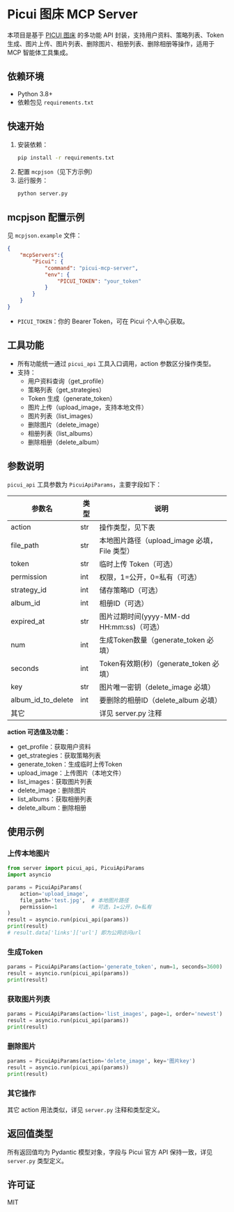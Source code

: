 # Picui 图床 MCP Server

本项目是基于 [PICUI 图床](https://picui.cn/) 的多功能 API 封装，支持用户资料、策略列表、Token 生成、图片上传、图片列表、删除图片、相册列表、删除相册等操作，适用于 MCP 智能体工具集成。

## 依赖环境
- Python 3.8+
- 依赖包见 `requirements.txt`

## 快速开始
1. 安装依赖：
   ```bash
   pip install -r requirements.txt
   ```
2. 配置 `mcpjson`（见下方示例）
3. 运行服务：
   ```bash
   python server.py
   ```

## mcpjson 配置示例
见 `mcpjson.example` 文件：
```json
{
    "mcpServers":{
        "Picui": {
            "command": "picui-mcp-server",
            "env": {
                "PICUI_TOKEN": "your_token"
            }
        }
    }
}
```
- `PICUI_TOKEN`：你的 Bearer Token，可在 Picui 个人中心获取。

## 工具功能
- 所有功能统一通过 `picui_api` 工具入口调用，action 参数区分操作类型。
- 支持：
  - 用户资料查询（get_profile）
  - 策略列表（get_strategies）
  - Token 生成（generate_token）
  - 图片上传（upload_image，支持本地文件）
  - 图片列表（list_images）
  - 删除图片（delete_image）
  - 相册列表（list_albums）
  - 删除相册（delete_album）

## 参数说明

`picui_api` 工具参数为 `PicuiApiParams`，主要字段如下：

| 参数名                | 类型      | 说明                                               |
|----------------------|-----------|----------------------------------------------------|
| action               | str       | 操作类型，见下表                                   |
| file_path            | str       | 本地图片路径（upload_image 必填，File 类型）        |
| token                | str       | 临时上传 Token（可选）                             |
| permission           | int       | 权限，1=公开，0=私有（可选）                       |
| strategy_id          | int       | 储存策略ID（可选）                                 |
| album_id             | int       | 相册ID（可选）                                     |
| expired_at           | str       | 图片过期时间(yyyy-MM-dd HH:mm:ss)（可选）          |
| num                  | int       | 生成Token数量（generate_token 必填）               |
| seconds              | int       | Token有效期(秒)（generate_token 必填）             |
| key                  | str       | 图片唯一密钥（delete_image 必填）                  |
| album_id_to_delete   | int       | 要删除的相册ID（delete_album 必填）                |
| 其它                 |           | 详见 server.py 注释                                |

**action 可选值及功能：**
- get_profile：获取用户资料
- get_strategies：获取策略列表
- generate_token：生成临时上传Token
- upload_image：上传图片（本地文件）
- list_images：获取图片列表
- delete_image：删除图片
- list_albums：获取相册列表
- delete_album：删除相册

## 使用示例

### 上传本地图片
```python
from server import picui_api, PicuiApiParams
import asyncio

params = PicuiApiParams(
    action='upload_image',
    file_path='test.jpg',  # 本地图片路径
    permission=1           # 可选，1=公开，0=私有
)
result = asyncio.run(picui_api(params))
print(result)
# result.data['links']['url'] 即为公网访问url
```

### 生成Token
```python
params = PicuiApiParams(action='generate_token', num=1, seconds=3600)
result = asyncio.run(picui_api(params))
print(result)
```

### 获取图片列表
```python
params = PicuiApiParams(action='list_images', page=1, order='newest')
result = asyncio.run(picui_api(params))
print(result)
```

### 删除图片
```python
params = PicuiApiParams(action='delete_image', key='图片key')
result = asyncio.run(picui_api(params))
print(result)
```

### 其它操作
其它 action 用法类似，详见 `server.py` 注释和类型定义。

## 返回值类型
所有返回值均为 Pydantic 模型对象，字段与 Picui 官方 API 保持一致，详见 `server.py` 类型定义。

## 许可证
MIT 